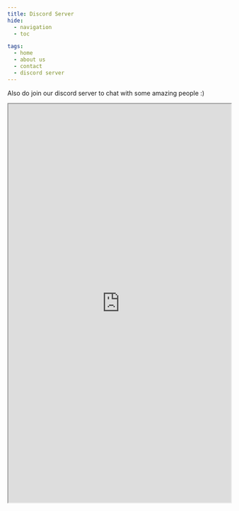 ```yaml
---
title: Discord Server
hide:
  - navigation
  - toc

tags:
  - home
  - about us
  - contact
  - discord server
---
```


Also do join our discord server to chat with some amazing people :)

<div id="container-86bde6f923ad7ce4a09df3fd7396a340"></div>


<iframe src="https://e.widgetbot.io/channels/920190307595874304/920190310657699899" height="900" width="100%"></iframe>
